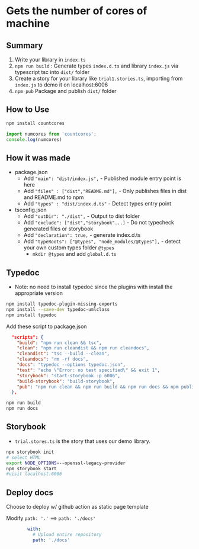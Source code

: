# Gets the number of cores of machine

## Summary

1. Write your library in `index.ts` 
2. `npm run build` : Generate types `index.d.ts` and library `index.js` via typescript tsc into `dist/` folder
3. Create a story for your library like `trial1.stories.ts`, importing from `index.js` to demo it on localhost:6006
4. `npm pub` Package and publish `dist/` folder



## How to Use

```bash
npm install countcores
```

```js
import numcores from 'countcores';
console.log(numcores)
```

## How it was made


* package.json
  * Add `"main": "dist/index.js",` - Published module entry point is here
  * Add `"files" : ["dist","README.md"],` - Only publishes files in dist and README.md to npm
  * Add `"types" : "dist/index.d.ts"` - Detect types entry point 
* tsconfig.json
  * Add `"outDir": "./dist",` - Output to dist folder
  * Add `"exclude": ["dist","storybook"...]` - Do not typecheck generated files or storybook
  * Add `"declaration": true,` - generate index.d.ts
  * Add `"typeRoots": ["@types", "node_modules/@types"],` - detect your own custom types folder `@types`
    * `mkdir @types` and add `global.d.ts` 


## Typedoc

* Note: no need to install typedoc since the plugins with install the appropriate version

```bash
npm install typedoc-plugin-missing-exports
npm install --save-dev typedoc-umlclass
npm install typedoc
```

Add these script to package.json

```json
  "scripts": {
    "build": "npm run clean && tsc",
    "clean": "npm run cleandist && npm run cleandocs",
    "cleandist": "tsc --build --clean",
    "cleandocs": "rm -rf docs",
    "docs": "typedoc --options typedoc.json",
    "test": "echo \"Error: no test specified\" && exit 1",
    "storybook": "start-storybook -p 6006",
    "build-storybook": "build-storybook",
    "pub": "npm run clean && npm run build && npm run docs && npm publish"
  },
```

```bash
npm run build
npm run docs
```

## Storybook

* `trial.stores.ts` is the story that uses our demo library.   

```bash
npx storybook init
# select HTML
export NODE_OPTIONS=--openssl-legacy-provider
npm storybook start
#visit localhost:6006
```

## Deploy docs

Choose to deploy w/ github action as static page template

Modify `path: '.'` ==> `path: './docs'`

```.yml
        with:
          # Upload entire repository
          path: './docs'
```